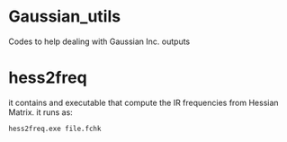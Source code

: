 # Gaussian_utils
Codes to help dealing with Gaussian Inc. outputs

# hess2freq
it contains and executable that compute the IR frequencies from Hessian Matrix.
it runs as:
```
hess2freq.exe file.fchk
```
